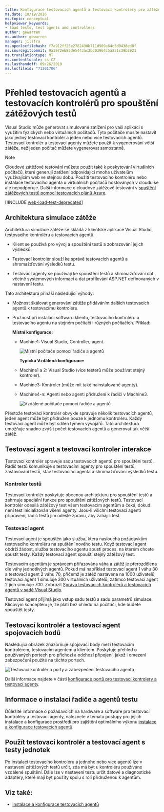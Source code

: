 ```yaml
---
title: Konfigurace testovacích agentů a testovací kontrolery pro zátěžové testy
ms.date: 10/19/2016
ms.topic: conceptual
helpviewer_keywords:
- load tests, test agents and controllers
author: gewarren
ms.author: gewarren
manager: jillfra
ms.openlocfilehash: f7a912ff25e2782490b711d909a64c5d9438ed8f
ms.sourcegitcommit: 9a3972eb85de5443ac2bc03964c5a251c39b2921
ms.translationtype: MT
ms.contentlocale: cs-CZ
ms.lasthandoff: 09/26/2019
ms.locfileid: "71301706"
---
```

# <a name="overview-of-test-agents-and-test-controllers-for-running-load-tests"></a>Přehled testovacích agentů a testovacích kontrolérů pro spouštění zátěžových testů

Visual Studio může generovat simulované zatížení pro vaši aplikaci s využitím fyzických nebo virtuálních počítačů. Tyto počítače musíte nastavit jako jediný testovací kontrolér a jeden nebo více testovacích agentů. Testovací kontrolér a testovací agenty můžete použít k vygenerování větší zátěže, než jeden počítač můžete vygenerovat samostatně.

> [!NOTE]
> Cloudové zátěžové testování můžete použít také k poskytování virtuálních počítačů, které generují zatížení odpovídající mnoha uživatelům využívajícím web ve stejnou dobu. Použití testovacího kontroléru nebo instalace testovacího agenta u virtuálních počítačů hostovaných v cloudu se ale nepodporuje. Další informace o cloudové zátěžové testování v [spuštění zátěžových testů pomocí testovacích plánů Azure](/azure/devops/test/load-test/get-started-simple-cloud-load-test?view=vsts).

[!INCLUDE [web-load-test-deprecated](includes/web-load-test-deprecated.md)]

## <a name="load-simulation-architecture"></a>Architektura simulace zátěže

Architektura simulace zátěže se skládá z klientské aplikace Visual Studio, testovacího kontroléru a testovacích agentů.

- Klient se používá pro vývoj a spouštění testů a zobrazování jejich výsledků.

- Testovací kontrolér slouží ke správě testovacích agentů a shromažďování výsledků testu.

- Testovací agenty se používají ke spouštění testů a shromažďování dat včetně systémových informací a dat profilování ASP.NET definovaných v nastavení testu.

Tato architektura přináší následující výhody:

- Možnost škálovat generování zátěže přidáváním dalších testovacích agentů k testovacímu kontroléru.

- Pružnost při instalaci softwaru klientu, testovacího kontroléru a testovacího agentu na stejném počítači i různých počítačích. Příklad:

   **Místní konfigurace:**

  - Machine1: Visual Studio, Controller, agent.

    ![Místní počítače pomocí řadiče a agentů](./media/load-test-configa.png)

    **Typická Vzdálená konfigurace:**

  - Machine1 a 2: Visual Studio (více testerů může používat stejný kontroler).

  - Machine3: Kontroler (může mít také nainstalované agenty).

  - Machine4-n: Agenti nebo agenti přidružení k řadiči v Machine3.

    ![Vzdálené počítače pomocí řadiče a agentů](./media/load-test-configb.png)

Přestože testovací kontrolér obvykle spravuje několik testovacích agentů, jeden agent může být přidružen pouze k jednomu kontroléru. Každý testovací agent může být sdílen týmem vývojářů. Tato architektura umožňuje snadno zvýšit počet testovacích agentů a generovat tak větší zátěž.

## <a name="test-agent-and-test-controller-interaction"></a>Testovací agent a testovací kontroler interakce

Testovací kontrolér spravuje sadu testovacích agentů pro spouštění testů. Řadič testů komunikuje s testovacími agenty pro spouštění testů, zastavování testů, stav testovacího agenta a shromažďování výsledků testu.

### <a name="test-controller"></a>Kontroler testů

Testovací kontrolér poskytuje obecnou architekturu pro spouštění testů a zahrnuje speciální funkce pro spouštění zátěžových testů. Testovací kontrolér odesílá zátěžový test všem testovacím agentům a čeká, dokud není test inicializován všemi agenty. Jsou-li všichni testovací agenti připraveni, řadič testů jim odešle zprávu, aby zahájili test.

### <a name="test-agent"></a>Testovací agent

Testovací agent je spouštěn jako služba, která naslouchá požadavkům testovacího kontroléru na spuštění nového testu. Když testovací agent obdrží žádost, služba testovacího agentu spustí proces, na kterém chcete spustit testy. Každý testovací agent spouští stejný zátěžový test.

Testovacím agentům je správcem přiřazována váha a zátěž je přerozdělena dle váhy jednotlivých agentů. Pokud má například testovací agent 1 váhu 30 a testovací agent 2 váhu 70, přičemž je zátěž nastavena na 1000 uživatelů, testovací agent 1 simuluje 300 virtuálních uživatelů, zatímco testovací agent 2 jich simuluje 700. Zobrazit [Správa testovacích kontrolérů a testovacích agentů v sadě Visual Studio](../test/manage-test-controllers-and-test-agents.md).

Testovací agent přijímá jako vstup sadu testů a sadu parametrů simulace. Klíčovým konceptem je, že platí bez ohledu na počítači, kde budete spouštět testy.

## <a name="test-controller-and-test-agent-connection-points"></a>Testovací kontrolér a testovací agent spojovacích bodů

Následující obrázek znázorňuje spojovací body mezi testovacím kontrolérem, testovacím agentem a klientem. Poskytuje přehled o používaných portech pro příchozí a odchozí připojení, jakož i omezení zabezpečení použité na těchto portech.

![Testovací kontrolér a porty a zabezpečení testovacího agenta](./media/test-controller-agent-firewall.png)

Další informace najdete v části [konfigurace portů pro testovací kontrolery a testovací agenty](../test/configure-ports-for-test-controllers-and-test-agents.md).

## <a name="test-controller-and-agent-installation-information"></a>Informace o instalaci řadiče a agentů testu

Důležité informace o požadavcích na hardware a software pro testovací kontroléry a testovací agenty, naleznete v tématu postupy pro jejich instalace a konfigurace prostředí pro zajištění optimálního výkonu [instalace a konfigurace testovacích agentů](../test/lab-management/install-configure-test-agents.md).

## <a name="use-the-test-controller-and-test-agent-with-unit-tests"></a>Použít testovací kontrolér a testovací agent s testy jednotek

Po instalaci testovacího kontroléru a jednoho nebo více agentů lze v nastavení zátěžových testů určit, zda má být u kontroléru používáno vzdálené spuštění. Dále lze v nastavení testu určit datové a diagnostické adaptéry, které mají být použity spolu s rolí přidruženou k agentům.

## <a name="see-also"></a>Viz také:

- [Instalace a konfigurace testovacích agentů](../test/lab-management/install-configure-test-agents.md)